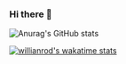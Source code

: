 ### Hi there 👋

<!--
**BenyNtb/BenyNtb** is a ✨ _special_ ✨ repository because its `README.md` (this file) appears on your GitHub profile.

Here are some ideas to get you started:

- 🔭 I’m currently working on ...
- 🌱 I’m currently learning ...
- 👯 I’m looking to collaborate on ...
- 🤔 I’m looking for help with ...
- 💬 Ask me about ...
- 📫 How to reach me: ...
- 😄 Pronouns: ...
- ⚡ Fun fact: ...
-->
![Anurag's GitHub stats](https://github-readme-stats.vercel.app/api?username=BenyNtb&show_icons=true&theme=dracula)
<!-- [![Top Langs](https://github-readme-stats.vercel.app/api/top-langs/?username=BenyNtb&layout=compact&theme=dracula)](https://github.com/anuraghazra/github-readme-stats) -->


<!-- ![Suyash's stats](https://github-readme-stats.vercel.app/api?username=BenyNtb&count_private=true&show_icons=true&theme=dracula) -->
<!-- [![Top Langs](https://github-readme-stats.vercel.app/api/top-langs/?username=BenyNtb&show_icons=true&theme=dracula) -->


[![willianrod's wakatime stats](https://github-readme-stats.vercel.app/api/wakatime?username=@BenyNtb)](https://github.com/anuraghazra/github-readme-stats)
